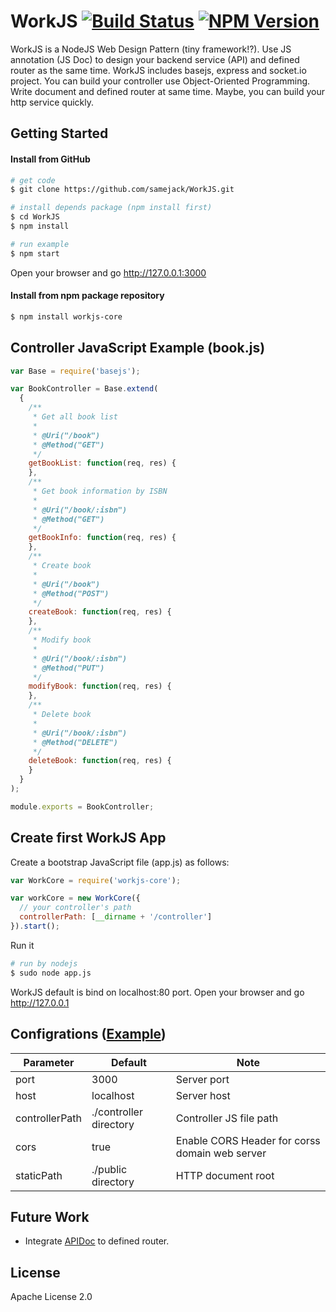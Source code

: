 # WorkJS [![Build Status][travis-image]][travis-url] [![NPM Version][npm-image]][npm-url]
WorkJS is a NodeJS Web Design Pattern (tiny framework!?). Use JS annotation (JS Doc) to design your backend service (API) and defined router as the same time.
WorkJS includes basejs, express and socket.io project. You can build your controller use Object-Oriented Programming.
Write document and defined router at same time. Maybe, you can build your http service quickly.

[npm-image]: https://img.shields.io/npm/v/workjs-core.svg
[npm-url]: https://npmjs.org/package/workjs-core
[travis-image]: https://travis-ci.org/samejack/point-core.svg?branch=master
[travis-url]: https://travis-ci.org/samejack/WorkJS

## Getting Started
#### Install from GitHub
```sh
# get code
$ git clone https://github.com/samejack/WorkJS.git

# install depends package (npm install first)
$ cd WorkJS
$ npm install

# run example
$ npm start
```
Open your browser and go http://127.0.0.1:3000

#### Install from npm package repository
```sh
$ npm install workjs-core
```

## Controller JavaScript Example (book.js)
```javascript
var Base = require('basejs');

var BookController = Base.extend(
  {
    /**
     * Get all book list
     *
     * @Uri("/book")
     * @Method("GET")
     */
    getBookList: function(req, res) {
    },
    /**
     * Get book information by ISBN
     *
     * @Uri("/book/:isbn")
     * @Method("GET")
     */
    getBookInfo: function(req, res) {
    },
    /**
     * Create book
     *
     * @Uri("/book")
     * @Method("POST")
     */
    createBook: function(req, res) {
    },
    /**
     * Modify book
     *
     * @Uri("/book/:isbn")
     * @Method("PUT")
     */
    modifyBook: function(req, res) {
    },
    /**
     * Delete book
     *
     * @Uri("/book/:isbn")
     * @Method("DELETE")
     */
    deleteBook: function(req, res) {
    }
  }
);

module.exports = BookController;
```

## Create first WorkJS App

Create a bootstrap JavaScript file (app.js) as follows:
```javascript
var WorkCore = require('workjs-core');

var workCore = new WorkCore({
  // your controller's path
  controllerPath: [__dirname + '/controller']
}).start();
```
Run it
```sh
# run by nodejs
$ sudo node app.js
```
WorkJS default is bind on localhost:80 port. Open your browser and go http://127.0.0.1

## Configrations ([Example](https://github.com/samejack/WorkJS/blob/master/example/app.js))

Parameter | Default | Note
--------- | ------- | ----
port | 3000 | Server port
host | localhost | Server host
controllerPath | ./controller directory | Controller JS file path
cors | true | Enable CORS Header for corss domain web server
staticPath | ./public directory | HTTP document root

## Future Work
* Integrate [APIDoc](https://github.com/samejack/apidoc-core) to defined router.

## License
Apache License 2.0
